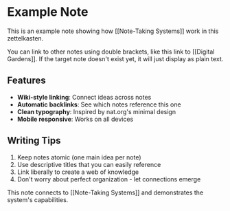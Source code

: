 # Example Note

This is an example note showing how [[Note-Taking Systems]] work in this zettelkasten.

You can link to other notes using double brackets, like this link to [[Digital Gardens]]. If the target note doesn't exist yet, it will just display as plain text.

## Features

- **Wiki-style linking**: Connect ideas across notes
- **Automatic backlinks**: See which notes reference this one
- **Clean typography**: Inspired by nat.org's minimal design
- **Mobile responsive**: Works on all devices

## Writing Tips

1. Keep notes atomic (one main idea per note)
2. Use descriptive titles that you can easily reference
3. Link liberally to create a web of knowledge
4. Don't worry about perfect organization - let connections emerge

This note connects to [[Note-Taking Systems]] and demonstrates the system's capabilities.